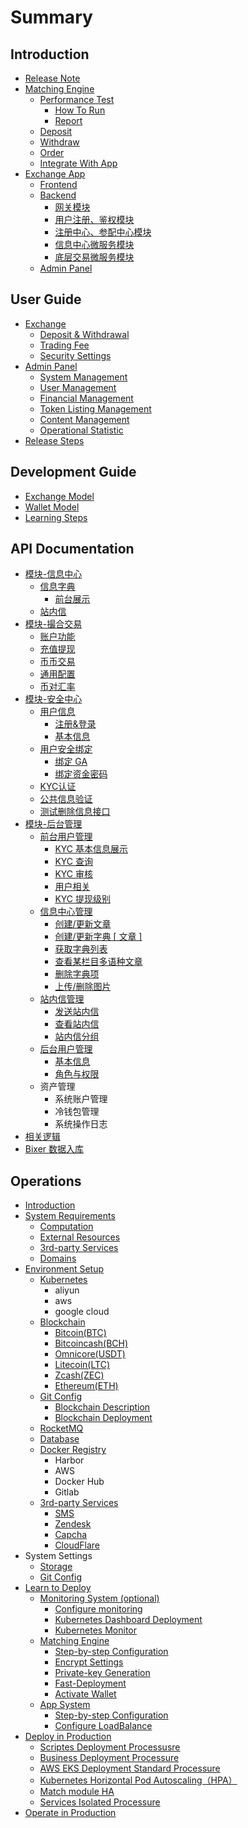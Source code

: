# Summary

## Introduction

* [Release Note](release-note.md)
* [Matching Engine](matching-engine.md)
  * [Performance Test](matching-engine/performance-test.md)
    * [How To Run](jmeterce-shi/shi-yong-shuo-ming.md)
    * [Report](jmeterce-shi/ce-shi-bao-gao/ce-shi-fang-fa.md)
  * [Deposit](matching-engine/deposit.md)
  * [Withdraw](matching-engine/withdraw.md)
  * [Order](matching-engine/order.md)
  * [Integrate With App](matching-engine/integrate-with-app.md)
* [Exchange App](ReadMe.md)
  * [Frontend](xiang-mu-jia-gou/frontend.md)
  * [Backend](xiang-mu-jia-gou/xiang-mu-mo-kuai.md)
    * [网关模块](xiang-mu-jia-gou/xiang-mu-mo-kuai/wang-guan-mo-kuai.md)
    * [用户注册、鉴权模块](xiang-mu-jia-gou/xiang-mu-mo-kuai/yong-hu-zhu-ce-3001-jian-quan-mo-kuai.md)
    * [注册中心、参配中心模块](xiang-mu-jia-gou/xiang-mu-mo-kuai/zhu-ce-zhong-xin-3001-can-pei-zhong-xin-mo-kuai.md)
    * [信息中心微服务模块](xiang-mu-jia-gou/xiang-mu-mo-kuai/fei-jiao-yi-wei-fu-wu-mo-kuai.md)
    * [底层交易微服务模块](xiang-mu-jia-gou/xiang-mu-mo-kuai/di-ceng-ti-xian-3001-zhuan-zhang-jiao-yi-wei-fu-wu-mo-kuai.md)
  * [Admin Panel](xiang-mu-jia-gou/admin-panel.md)

## User Guide

* [Exchange](user-guide/exchange.md)
  * [Deposit & Withdrawal](user-guide/exchange/deposit-and-withdrawal.md)
  * [Trading Fee](user-guide/exchange/trading-fee.md)
  * [Security Settings](development-guide/security-settings.md)
* [Admin Panel](user-guide/admin-panel.md)
  * [System Management](user-guide/admin-panel/system-management.md)
  * [User Management](user-guide/admin-panel/user-management.md)
  * [Financial Management](user-guide/admin-panel/financial-management.md)
  * [Token Listing Management](user-guide/admin-panel/token-listing-management.md)
  * [Content Management](user-guide/admin-panel/content-management.md)
  * [Operational Statistic](user-guide/admin-panel/operational-statistic.md)
* [Release Steps](suggenstions-on-release/release-steps.md)

## Development Guide

* [Exchange Model](development-guide/account-model.md)
* [Wallet Model](development-guide/wallet-model.md)
* [Learning Steps](development-guide/learning-steps.md)

## API Documentation

* [模块-信息中心](shi-yong-wen-dang/jiao-661308-xi-tong/uimo-kuai.md)
  * [信息字典](shi-yong-wen-dang/jiao-661308-xi-tong/uimo-kuai/xin-xi-zi-dian.md)
    * [前台展示](shi-yong-wen-dang/jiao-661308-xi-tong/uimo-kuai/xin-xi-zi-dian/qian-tai-zhan-shi.md)
  * [站内信](shi-yong-wen-dang/jiao-661308-xi-tong/uimo-kuai/zhan-nei-xin.md)
* [模块-撮合交易](shi-yong-wen-dang/jiao-661308-xi-tong/wei-fu-52a1-jiao-yi.md)
  * [账户功能](shi-yong-wen-dang/jiao-661308-xi-tong/wei-fu-52a1-jiao-yi/zhang-hu-gong-neng.md)
  * [充值提现](shi-yong-wen-dang/jiao-661308-xi-tong/wei-fu-52a1-jiao-yi/chong-zhi-ti-xian.md)
  * [币币交易](shi-yong-wen-dang/jiao-661308-xi-tong/wei-fu-52a1-jiao-yi/bbjiao-yi.md)
  * [通用配置](shi-yong-wen-dang/jiao-661308-xi-tong/wei-fu-52a1-jiao-yi/tong-yong-pei-zhi.md)
  * [币对汇率](shi-yong-wen-dang/jiao-661308-xi-tong/wei-fu-52a1-jiao-yi/bi-dui-hui-lv.md)
* [模块-安全中心](shi-yong-wen-dang/jiao-661308-xi-tong/jiao-yi-wang-guan.md)
  * [用户信息](shi-yong-wen-dang/jiao-661308-xi-tong/jiao-yi-wang-guan/yong-hu-zhu-ce.md)
    * [注册&登录](shi-yong-wen-dang/jiao-661308-xi-tong/jiao-yi-wang-guan/yong-hu-zhu-ce/zhu-ce-3001-deng-lu.md)
    * [基本信息](shi-yong-wen-dang/jiao-661308-xi-tong/jiao-yi-wang-guan/yong-hu-zhu-ce/xiu-gai-ji-ben-xin-xi.md)
  * [用户安全绑定](shi-yong-wen-dang/jiao-661308-xi-tong/jiao-yi-wang-guan/yong-hu-an-quan-bang-ding.md)
    * [绑定 GA](shi-yong-wen-dang/jiao-661308-xi-tong/jiao-yi-wang-guan/yong-hu-an-quan-bang-ding/bangding-ga.md)
    * [绑定资金密码](shi-yong-wen-dang/jiao-661308-xi-tong/jiao-yi-wang-guan/yong-hu-an-quan-bang-ding/bang-ding-zi-jin-mi-ma.md)
  * [KYC认证](shi-yong-wen-dang/jiao-661308-xi-tong/jiao-yi-wang-guan/kyc.md)
  * [公共信息验证](shi-yong-wen-dang/jiao-661308-xi-tong/jiao-yi-wang-guan/an-quan-she-zhi.md)
  * [测试删除信息接口](shi-yong-wen-dang/jiao-661308-xi-tong/jiao-yi-wang-guan/ce-shi-shan-chu-xin-xi-jie-kou.md)
* [模块-后台管理](shi-yong-wen-dang/jiao-661308-xi-tong/mo-5757-hou-tai-guan-li.md)
  * [前台用户管理](shi-yong-wen-dang/jiao-661308-xi-tong/yong-hu-guan-li.md)
    * [KYC 基本信息展示](shi-yong-wen-dang/jiao-661308-xi-tong/yong-hu-guan-li/kyc-ren-zheng.md)
    * [KYC 查询](shi-yong-wen-dang/jiao-661308-xi-tong/yong-hu-guan-li/kyc-jing-que-cha-xun.md)
    * [KYC 审核](shi-yong-wen-dang/jiao-661308-xi-tong/yong-hu-guan-li/kyc-ren-gong-shen-he.md)
    * [用户相关](shi-yong-wen-dang/jiao-661308-xi-tong/yong-hu-guan-li/yong-hu-xiang-guan.md)
    * [KYC 提现级别](shi-yong-wen-dang/jiao-661308-xi-tong/yong-hu-guan-li/kyc-ti-xian-ji-bie.md)
  * [信息中心管理](shi-yong-wen-dang/jiao-661308-xi-tong/xin-xi-zhong-xin-guan-li.md)
    * [创建/更新文章](shi-yong-wen-dang/jiao-661308-xi-tong/xin-xi-zhong-xin-guan-li/chuang-5efa-geng-xin-wen-zhang.md)
    * [创建/更新字典 \[ 文章 \]](shi-yong-wen-dang/jiao-661308-xi-tong/xin-xi-zhong-xin-guan-li/chuang-5efa-geng-xin-zi-dian-wen-zhang.md)
    * [获取字典列表](shi-yong-wen-dang/jiao-661308-xi-tong/xin-xi-zhong-xin-guan-li/huo-qu-zi-dian-lie-biao.md)
    * [查看某栏目多语种文章](shi-yong-wen-dang/jiao-661308-xi-tong/xin-xi-zhong-xin-guan-li/cha-kan-mou-yi-lan-mu-wen-zhang.md)
    * [删除字典项](shi-yong-wen-dang/jiao-661308-xi-tong/xin-xi-zhong-xin-guan-li/shan-chu-zi-dian-xiang.md)
    * [上传/删除图片](shi-yong-wen-dang/jiao-661308-xi-tong/xin-xi-zhong-xin-guan-li/shang-4f20-shan-chu-tu-pian.md)
  * [站内信管理](shi-yong-wen-dang/jiao-661308-xi-tong/zhan-nei-xin-guan-li.md)
    * [发送站内信](shi-yong-wen-dang/jiao-661308-xi-tong/zhan-nei-xin-guan-li/fa-song-zhan-nei-xin.md)
    * [查看站内信](shi-yong-wen-dang/jiao-661308-xi-tong/zhan-nei-xin-guan-li/cha-kan-zhan-nei-xin.md)
    * [站内信分组](shi-yong-wen-dang/jiao-661308-xi-tong/zhan-nei-xin-guan-li/chuang-jian-zhan-nei-xin-fen-zu.md)
  * [后台用户管理](shi-yong-wen-dang/jiao-661308-xi-tong/hou-tai-yong-hu-guan-li.md)
    * [基本信息](shi-yong-wen-dang/jiao-661308-xi-tong/hou-tai-yong-hu-guan-li/yong-hu-ji-ben-xin-xi.md)
    * [角色与权限](shi-yong-wen-dang/jiao-661308-xi-tong/hou-tai-yong-hu-guan-li/jiao-se-yu-quan-xian.md)
  * 资产管理
    * 系统账户管理
    * 冷钱包管理
    * 系统操作日志
* [相关逻辑](shi-yong-wen-dang/jiao-661308-xi-tong/xiang-guan-luo-ji.md)
* [Bixer 数据入库](shi-yong-wen-dang/jiao-661308-xi-tong/bixer-shu-ju-ru-ku.md)

## Operations

* [Introduction](yun-wei-wen-dang/bu-shu-shuo-ming.md)
* [System Requirements](yun-wei-wen-dang/system-requirements.md)
  * [Computation](yun-wei-wen-dang/system-requirements/computation.md)
  * [External Resources](yun-wei-wen-dang/system-requirements/external-resources.md)
  * [3rd-party Services](yun-wei-wen-dang/system-requirements/3rd-party-services.md)
  * [Domains](yun-wei-wen-dang/system-requirements/domains.md)
* [Environment Setup](yun-wei-wen-dang/requirement.md)
  * [Kubernetes](yun-wei-wen-dang/requirement/kubernetes-setup.md)
    * aliyun
    * aws
    * google cloud
  * [Blockchain](yun-wei-wen-dang/requirement/blockchain.md)
    * [Bitcoin\(BTC\)](yun-wei-wen-dang/requirement/blockchain/bitcoin.md)
    * [Bitcoincash\(BCH\)](yun-wei-wen-dang/requirement/blockchain/bitcoincashbch.md)
    * [Omnicore\(USDT\)](yun-wei-wen-dang/requirement/blockchain/omnicoreusdt.md)
    * [Litecoin\(LTC\)](yun-wei-wen-dang/requirement/blockchain/litecoinltc.md)
    * [Zcash\(ZEC\)](yun-wei-wen-dang/requirement/blockchain/zcashzec.md)
    * [Ethereum\(ETH\)](yun-wei-wen-dang/requirement/blockchain/ethereumeth.md)
  * [Git Config](yun-wei-wen-dang/requirement/git-setup.md)
    * [Blockchain Description](yun-wei-wen-dang/requirement/blockchain/describe.md)
    * [Blockchain Deployment](yun-wei-wen-dang/requirement/blockchain/deployment.md)
  * [RocketMQ](yun-wei-wen-dang/requirement/running-rocketmq.md)
  * [Database](yun-wei-wen-dang/requirement/database-setup.md)
  * [Docker Registry](yun-wei-wen-dang/requirement/docker-registry-setup.md)
    * Harbor
    * AWS
    * Docker Hub
    * Gitlab
  * [3rd-party Services](yun-wei-wen-dang/requirement/3rd-service-setup.md)
    * [SMS](yun-wei-wen-dang/requirement/3rd-service-setup/sms.md)
    * [Zendesk](yun-wei-wen-dang/requirement/3rd-service-setup/zendesk.md)
    * [Capcha](yun-wei-wen-dang/requirement/3rd-service-setup/capcha.md)
    * [CloudFlare](yun-wei-wen-dang/requirement/3rd-service-setup/cloudflare.md)
* System Settings
  * [Storage](yun-wei-wen-dang/requirement/storage-setup.md)
  * [Git Config](yun-wei-wen-dang/requirement/git-setup.md)
* [Learn to Deploy](yun-wei-wen-dang/learn-to-deploy.md)
  * [Monitoring System \(optional\)](yun-wei-wen-dang/monitoring-system.md)
    * [Configure monitoring](yun-wei-wen-dang/monitoring-system/configure-monitoring.md)
    * [Kubernetes Dashboard Deployment](yun-wei-wen-dang/monitoring-system/kubernetes-dashboard-deployment.md)
    * [Kubernetes Monitor](yun-wei-wen-dang/monitoring-system/kubernetes-monitoring.md)
  * [Matching Engine](yun-wei-wen-dang/matching-engine.md)
    * [Step-by-step Configuration](yun-wei-wen-dang/matching-engine/step-by-step-configuration.md)
    * [Encrypt Settings](yun-wei-wen-dang/matching-engine/encrypt-settings.md)
    * [Private-key Generation](yun-wei-wen-dang/matching-engine/private-key-generation.md)
    * [Fast-Deployment](yun-wei-wen-dang/matching-engine/fast-deployment.md)
    * [Activate Wallet](yun-wei-wen-dang/matching-engine/activate-wallet.md)
  * [App System](yun-wei-wen-dang/app-system.md)
    * [Step-by-step Configuration](yun-wei-wen-dang/app-system/step-by-step-configuration.md)
    * [Configure LoadBalance](yun-wei-wen-dang/app-system/configure-loadbalance.md)
* [Deploy in Production](yun-wei-wen-dang/production-deployment.md)
  * [Scriptes Deployment Processusre](yun-wei-wen-dang/production-deployment/jiao-ben-bu-shu-liu-cheng.md)
  * [Business Deployment Processure](yun-wei-wen-dang/production-deployment/ye-wu-bu-shu.md)
  * [AWS EKS Deployment Standard Processure](yun-wei-wen-dang/production-deployment/aws-eks-deployment-standard-processure.md)
  * [Kubernetes Horizontal Pod Autoscaling（HPA）](yun-wei-wen-dang/production-deployment/kubernets-horizontal-pod-autoscalinghpa.md)
  * [Match module HA](yun-wei-wen-dang/production-deployment/match-module-ha.md)
  * [Services Isolated Processure](yun-wei-wen-dang/production-deployment/services-isolated-processure.md)
* [Operate in Production](yun-wei-wen-dang/operate-in-production.md)


